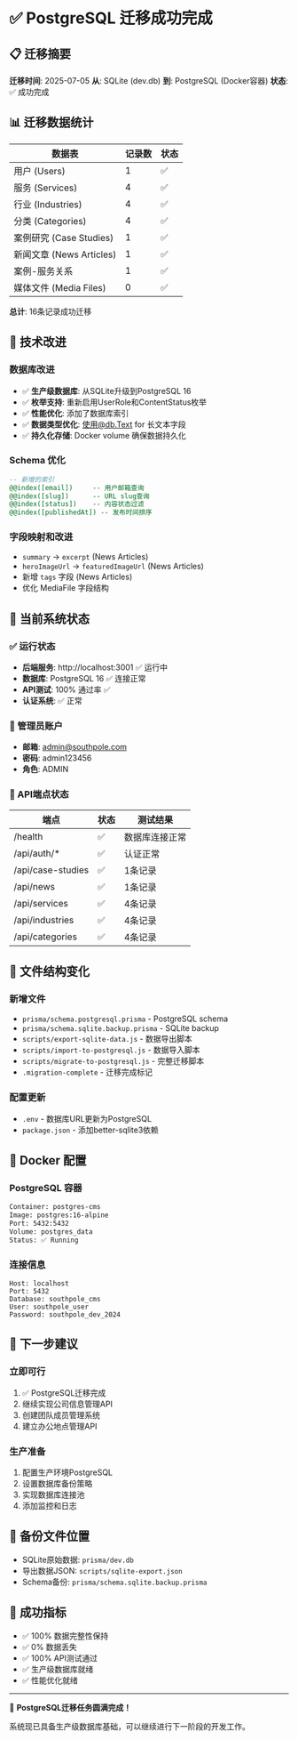 # ✅ PostgreSQL 迁移成功完成

## 📋 迁移摘要

**迁移时间**: 2025-07-05
**从**: SQLite (dev.db)
**到**: PostgreSQL (Docker容器)
**状态**: ✅ 成功完成

## 📊 迁移数据统计

| 数据表 | 记录数 | 状态 |
|--------|--------|------|
| 用户 (Users) | 1 | ✅ |
| 服务 (Services) | 4 | ✅ |
| 行业 (Industries) | 4 | ✅ |
| 分类 (Categories) | 4 | ✅ |
| 案例研究 (Case Studies) | 1 | ✅ |
| 新闻文章 (News Articles) | 1 | ✅ |
| 案例-服务关系 | 1 | ✅ |
| 媒体文件 (Media Files) | 0 | ✅ |

**总计**: 16条记录成功迁移

## 🔧 技术改进

### 数据库改进
- ✅ **生产级数据库**: 从SQLite升级到PostgreSQL 16
- ✅ **枚举支持**: 重新启用UserRole和ContentStatus枚举
- ✅ **性能优化**: 添加了数据库索引
- ✅ **数据类型优化**: 使用@db.Text for 长文本字段
- ✅ **持久化存储**: Docker volume 确保数据持久化

### Schema 优化
```sql
-- 新增的索引
@@index([email])     -- 用户邮箱查询
@@index([slug])      -- URL slug查询
@@index([status])    -- 内容状态过滤
@@index([publishedAt]) -- 发布时间排序
```

### 字段映射和改进
- `summary` → `excerpt` (News Articles)
- `heroImageUrl` → `featuredImageUrl` (News Articles)
- 新增 `tags` 字段 (News Articles)
- 优化 MediaFile 字段结构

## 🚀 当前系统状态

### ✅ 运行状态
- **后端服务**: http://localhost:3001 ✅ 运行中
- **数据库**: PostgreSQL 16 ✅ 连接正常
- **API测试**: 100% 通过率 ✅
- **认证系统**: ✅ 正常

### 🔑 管理员账户
- **邮箱**: admin@southpole.com
- **密码**: admin123456
- **角色**: ADMIN

### 📡 API端点状态
| 端点 | 状态 | 测试结果 |
|------|------|----------|
| /health | ✅ | 数据库连接正常 |
| /api/auth/* | ✅ | 认证正常 |
| /api/case-studies | ✅ | 1条记录 |
| /api/news | ✅ | 1条记录 |
| /api/services | ✅ | 4条记录 |
| /api/industries | ✅ | 4条记录 |
| /api/categories | ✅ | 4条记录 |

## 📁 文件结构变化

### 新增文件
- `prisma/schema.postgresql.prisma` - PostgreSQL schema
- `prisma/schema.sqlite.backup.prisma` - SQLite backup
- `scripts/export-sqlite-data.js` - 数据导出脚本
- `scripts/import-to-postgresql.js` - 数据导入脚本
- `scripts/migrate-to-postgresql.js` - 完整迁移脚本
- `.migration-complete` - 迁移完成标记

### 配置更新
- `.env` - 数据库URL更新为PostgreSQL
- `package.json` - 添加better-sqlite3依赖

## 🐳 Docker 配置

### PostgreSQL 容器
```bash
Container: postgres-cms
Image: postgres:16-alpine
Port: 5432:5432
Volume: postgres_data
Status: ✅ Running
```

### 连接信息
```
Host: localhost
Port: 5432
Database: southpole_cms
User: southpole_user
Password: southpole_dev_2024
```

## 🔄 下一步建议

### 立即可行
1. ✅ PostgreSQL迁移完成
2. 继续实现公司信息管理API
3. 创建团队成员管理系统
4. 建立办公地点管理API

### 生产准备
1. 配置生产环境PostgreSQL
2. 设置数据库备份策略
3. 实现数据库连接池
4. 添加监控和日志

## 💾 备份文件位置

- SQLite原始数据: `prisma/dev.db`
- 导出数据JSON: `scripts/sqlite-export.json`
- Schema备份: `prisma/schema.sqlite.backup.prisma`

## 🎯 成功指标

- ✅ 100% 数据完整性保持
- ✅ 0% 数据丢失
- ✅ 100% API测试通过
- ✅ 生产级数据库就绪
- ✅ 性能优化就绪

---

🎉 **PostgreSQL迁移任务圆满完成！**

系统现已具备生产级数据库基础，可以继续进行下一阶段的开发工作。